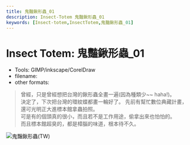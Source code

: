 ```yaml
---
title: 鬼豔鍬形蟲_01
description: Insect-Totem 鬼豔鍬形蟲_01
keywords: [Insect-totem,InsectTotem,鬼豔鍬形蟲_01]
---
```


# Insect Totem: 鬼豔鍬形蟲_01

* Tools: GIMP/inkscape/CorelDraw
* filename: 
* other formats: 

> 曾經，只是曾經想把台灣的鍬形蟲全畫一遍(因為種類少~~ haha!)。<br/>
> 決定了，下次把台灣的環紋蝶都畫一輪好了。
> 先前有幫忙數位典藏計畫，還可光明正大進標本館拿蟲拍照。<br/>
> 可是有的個頭真的很小，而且若不是工作用途，偷拿出來也怕怕的。<br/>
> 而且標本館超臭的，都是樟腦的味道，根本待不久。<br/>

![鬼豔鍬形蟲(TW)](/img/dragonfly_logo_tutorial.png "dragonfly_logo_tutorial.png")
 
